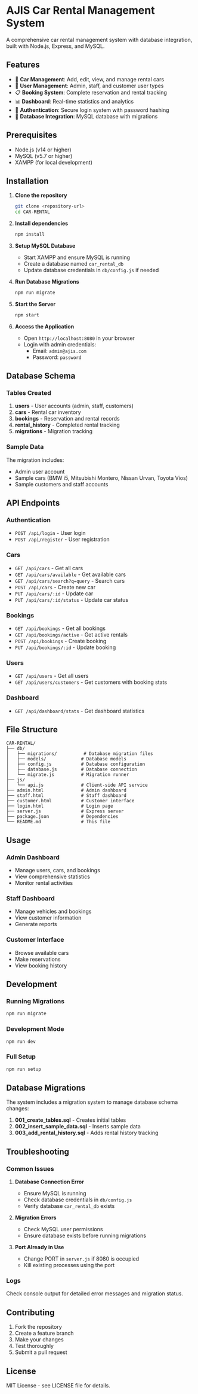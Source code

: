 # AJIS Car Rental Management System

A comprehensive car rental management system with database integration, built with Node.js, Express, and MySQL.

## Features

- 🚗 **Car Management**: Add, edit, view, and manage rental cars
- 👥 **User Management**: Admin, staff, and customer user types
- 📋 **Booking System**: Complete reservation and rental tracking
- 📊 **Dashboard**: Real-time statistics and analytics
- 🔐 **Authentication**: Secure login system with password hashing
- 💾 **Database Integration**: MySQL database with migrations

## Prerequisites

- Node.js (v14 or higher)
- MySQL (v5.7 or higher)
- XAMPP (for local development)

## Installation

1. **Clone the repository**

   ```bash
   git clone <repository-url>
   cd CAR-RENTAL
   ```

2. **Install dependencies**

   ```bash
   npm install
   ```

3. **Setup MySQL Database**

   - Start XAMPP and ensure MySQL is running
   - Create a database named `car_rental_db`
   - Update database credentials in `db/config.js` if needed

4. **Run Database Migrations**

   ```bash
   npm run migrate
   ```

5. **Start the Server**

   ```bash
   npm start
   ```

6. **Access the Application**
   - Open `http://localhost:8080` in your browser
   - Login with admin credentials:
     - Email: `admin@ajis.com`
     - Password: `password`

## Database Schema

### Tables Created

1. **users** - User accounts (admin, staff, customers)
2. **cars** - Rental car inventory
3. **bookings** - Reservation and rental records
4. **rental_history** - Completed rental tracking
5. **migrations** - Migration tracking

### Sample Data

The migration includes:

- Admin user account
- Sample cars (BMW i5, Mitsubishi Montero, Nissan Urvan, Toyota Vios)
- Sample customers and staff accounts

## API Endpoints

### Authentication

- `POST /api/login` - User login
- `POST /api/register` - User registration

### Cars

- `GET /api/cars` - Get all cars
- `GET /api/cars/available` - Get available cars
- `GET /api/cars/search?q=query` - Search cars
- `POST /api/cars` - Create new car
- `PUT /api/cars/:id` - Update car
- `PUT /api/cars/:id/status` - Update car status

### Bookings

- `GET /api/bookings` - Get all bookings
- `GET /api/bookings/active` - Get active rentals
- `POST /api/bookings` - Create booking
- `PUT /api/bookings/:id` - Update booking

### Users

- `GET /api/users` - Get all users
- `GET /api/users/customers` - Get customers with booking stats

### Dashboard

- `GET /api/dashboard/stats` - Get dashboard statistics

## File Structure

```
CAR-RENTAL/
├── db/
│   ├── migrations/          # Database migration files
│   ├── models/             # Database models
│   ├── config.js           # Database configuration
│   ├── database.js         # Database connection
│   └── migrate.js          # Migration runner
├── js/
│   └── api.js              # Client-side API service
├── admin.html              # Admin dashboard
├── staff.html              # Staff dashboard
├── customer.html           # Customer interface
├── login.html              # Login page
├── server.js               # Express server
├── package.json            # Dependencies
└── README.md               # This file
```

## Usage

### Admin Dashboard

- Manage users, cars, and bookings
- View comprehensive statistics
- Monitor rental activities

### Staff Dashboard

- Manage vehicles and bookings
- View customer information
- Generate reports

### Customer Interface

- Browse available cars
- Make reservations
- View booking history

## Development

### Running Migrations

```bash
npm run migrate
```

### Development Mode

```bash
npm run dev
```

### Full Setup

```bash
npm run setup
```

## Database Migrations

The system includes a migration system to manage database schema changes:

1. **001_create_tables.sql** - Creates initial tables
2. **002_insert_sample_data.sql** - Inserts sample data
3. **003_add_rental_history.sql** - Adds rental history tracking

## Troubleshooting

### Common Issues

1. **Database Connection Error**

   - Ensure MySQL is running
   - Check database credentials in `db/config.js`
   - Verify database `car_rental_db` exists

2. **Migration Errors**

   - Check MySQL user permissions
   - Ensure database exists before running migrations

3. **Port Already in Use**
   - Change PORT in `server.js` if 8080 is occupied
   - Kill existing processes using the port

### Logs

Check console output for detailed error messages and migration status.

## Contributing

1. Fork the repository
2. Create a feature branch
3. Make your changes
4. Test thoroughly
5. Submit a pull request

## License

MIT License - see LICENSE file for details.

